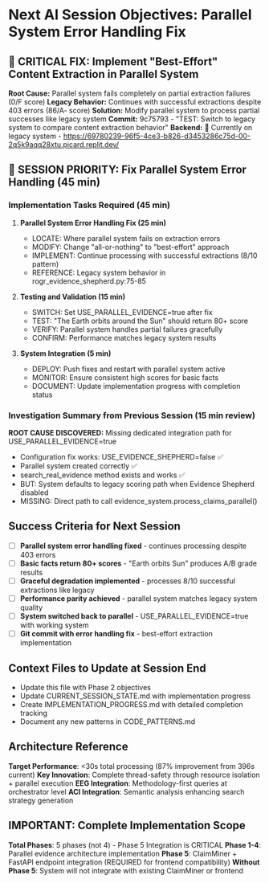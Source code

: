# Next AI Session Objectives: Parallel System Error Handling Fix

## 🎯 CRITICAL FIX: Implement "Best-Effort" Content Extraction in Parallel System
**Root Cause:** Parallel system fails completely on partial extraction failures (0/F score)
**Legacy Behavior:** Continues with successful extractions despite 403 errors (86/A- score)
**Solution:** Modify parallel system to process partial successes like legacy system
**Commit:** 9c75793 - "TEST: Switch to legacy system to compare content extraction behavior"
**Backend:** 🔄 Currently on legacy system - https://69780239-96f5-4ce3-b826-d3453286c75d-00-2q5k9aqq28xtu.picard.replit.dev/

## 🎯 SESSION PRIORITY: Fix Parallel System Error Handling (45 min)

### Implementation Tasks Required (45 min)
1. **Parallel System Error Handling Fix (25 min)**
   - LOCATE: Where parallel system fails on extraction errors
   - MODIFY: Change "all-or-nothing" to "best-effort" approach
   - IMPLEMENT: Continue processing with successful extractions (8/10 pattern)
   - REFERENCE: Legacy system behavior in rogr_evidence_shepherd.py:75-85

2. **Testing and Validation (15 min)**
   - SWITCH: Set USE_PARALLEL_EVIDENCE=true after fix
   - TEST: "The Earth orbits around the Sun" should return 80+ score
   - VERIFY: Parallel system handles partial failures gracefully
   - CONFIRM: Performance matches legacy system results

3. **System Integration (5 min)**
   - DEPLOY: Push fixes and restart with parallel system active
   - MONITOR: Ensure consistent high scores for basic facts
   - DOCUMENT: Update implementation progress with completion status

### Investigation Summary from Previous Session (15 min review)
**ROOT CAUSE DISCOVERED:** Missing dedicated integration path for USE_PARALLEL_EVIDENCE=true
- Configuration fix works: USE_EVIDENCE_SHEPHERD=false ✅
- Parallel system created correctly ✅
- search_real_evidence method exists and works ✅
- BUT: System defaults to legacy scoring path when Evidence Shepherd disabled
- MISSING: Direct path to call evidence_system.process_claims_parallel()

## Success Criteria for Next Session
- [ ] **Parallel system error handling fixed** - continues processing despite 403 errors
- [ ] **Basic facts return 80+ scores** - "Earth orbits Sun" produces A/B grade results
- [ ] **Graceful degradation implemented** - processes 8/10 successful extractions like legacy
- [ ] **Performance parity achieved** - parallel system matches legacy system quality
- [ ] **System switched back to parallel** - USE_PARALLEL_EVIDENCE=true with working system
- [ ] **Git commit with error handling fix** - best-effort extraction implementation

## Context Files to Update at Session End
- Update this file with Phase 2 objectives
- Update CURRENT_SESSION_STATE.md with implementation progress
- Create IMPLEMENTATION_PROGRESS.md with detailed completion tracking
- Document any new patterns in CODE_PATTERNS.md

## Architecture Reference
**Target Performance**: <30s total processing (87% improvement from 396s current)
**Key Innovation**: Complete thread-safety through resource isolation + parallel execution
**EEG Integration**: Methodology-first queries at orchestrator level
**ACI Integration**: Semantic analysis enhancing search strategy generation

## IMPORTANT: Complete Implementation Scope
**Total Phases**: 5 phases (not 4) - Phase 5 Integration is CRITICAL
**Phase 1-4**: Parallel evidence architecture implementation
**Phase 5**: ClaimMiner + FastAPI endpoint integration (REQUIRED for frontend compatibility)
**Without Phase 5**: System will not integrate with existing ClaimMiner or frontend
